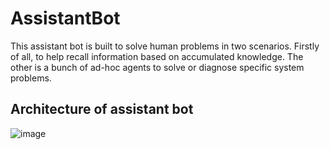 # AssistantBot

This assistant bot is built to solve human problems in two scenarios. Firstly of all, to help recall information based on accumulated knowledge. The other is a bunch of ad-hoc agents to solve or diagnose specific system problems.

## Architecture of assistant bot
![image](https://github.com/zealchen/AssistantBot/assets/20197724/c197c183-5318-4330-9e12-ea4b2a4cf41b)
